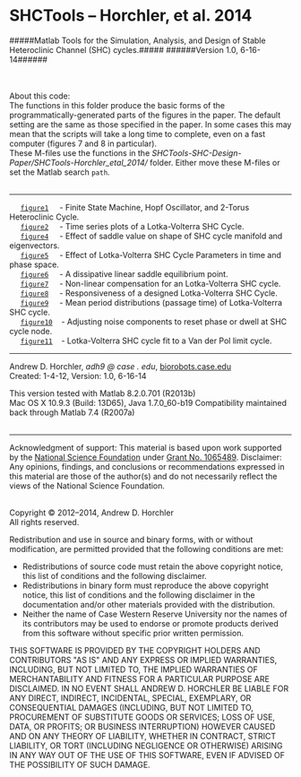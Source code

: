 SHCTools &ndash; Horchler, et al. 2014
========
#####Matlab Tools for the Simulation, Analysis, and Design of Stable Heteroclinic Channel (SHC) cycles.#####
######Version 1.0, 6-16-14######

&nbsp;  
&nbsp;  
About this code:  
The functions in this folder produce the basic forms of the programmatically-generated parts of the figures in the paper. The default setting are the same as those specified in the paper. In some cases this may mean that the scripts will take a long time to complete, even on a fast computer (figures 7 and 8 in particular).
&nbsp;  
These M-files use the functions in the *SHCTools-SHC-Design-Paper/SHCTools-Horchler_etal_2014/* folder. Either move these M-files or set the Matlab search ```path```.  
&nbsp;  

--------

&nbsp;&nbsp;&nbsp;&nbsp;&nbsp;[```figure1```](https://github.com/horchler/SHCTools/blob/SHC-Design-Paper/Figures-Horchler_etal_2014/figure1.m)&nbsp;&nbsp;&nbsp;&nbsp;&nbsp;- Finite State Machine, Hopf Oscillator, and 2-Torus Heteroclinic Cycle.  
&nbsp;&nbsp;&nbsp;&nbsp;&nbsp;[```figure2```](https://github.com/horchler/SHCTools/blob/SHC-Design-Paper/Figures-Horchler_etal_2014/figure2.m)&nbsp;&nbsp;&nbsp;&nbsp;&nbsp;- Time series plots of a Lotka-Volterra SHC Cycle.  
&nbsp;&nbsp;&nbsp;&nbsp;&nbsp;[```figure4```](https://github.com/horchler/SHCTools/blob/SHC-Design-Paper/Figures-Horchler_etal_2014/figure4.m)&nbsp;&nbsp;&nbsp;&nbsp;&nbsp;- Effect of saddle value on shape of SHC cycle manifold and eigenvectors.  
&nbsp;&nbsp;&nbsp;&nbsp;&nbsp;[```figure5```](https://github.com/horchler/SHCTools/blob/SHC-Design-Paper/Figures-Horchler_etal_2014/figure5.m)&nbsp;&nbsp;&nbsp;&nbsp;&nbsp;- Effect of Lotka-Volterra SHC Cycle Parameters in time and phase space.  
&nbsp;&nbsp;&nbsp;&nbsp;&nbsp;[```figure6```](https://github.com/horchler/SHCTools/blob/SHC-Design-Paper/Figures-Horchler_etal_2014/figure6.m)&nbsp;&nbsp;&nbsp;&nbsp;&nbsp;- A dissipative linear saddle equilibrium point.  
&nbsp;&nbsp;&nbsp;&nbsp;&nbsp;[```figure7```](https://github.com/horchler/SHCTools/blob/SHC-Design-Paper/Figures-Horchler_etal_2014/figure7.m)&nbsp;&nbsp;&nbsp;&nbsp;&nbsp;- Non-linear compensation for an Lotka-Volterra SHC cycle.  
&nbsp;&nbsp;&nbsp;&nbsp;&nbsp;[```figure8```](https://github.com/horchler/SHCTools/blob/SHC-Design-Paper/Figures-Horchler_etal_2014/figure8.m)&nbsp;&nbsp;&nbsp;&nbsp;&nbsp;- Responsiveness of a designed Lotka-Volterra SHC Cycle.  
&nbsp;&nbsp;&nbsp;&nbsp;&nbsp;[```figure9```](https://github.com/horchler/SHCTools/blob/SHC-Design-Paper/Figures-Horchler_etal_2014/figure9.m)&nbsp;&nbsp;&nbsp;&nbsp;&nbsp;- Mean period distributions (passage time) of Lotka-Volterra SHC cycle.  
&nbsp;&nbsp;&nbsp;&nbsp;&nbsp;[```figure10```](https://github.com/horchler/SHCTools/blob/SHC-Design-Paper/Figures-Horchler_etal_2014/figure10.m)&nbsp;&nbsp;&nbsp;&nbsp;- Adjusting noise components to reset phase or dwell at SHC cycle node.  
&nbsp;&nbsp;&nbsp;&nbsp;&nbsp;[```figure11```](https://github.com/horchler/SHCTools/blob/SHC-Design-Paper/Figures-Horchler_etal_2014/figure11.m)&nbsp;&nbsp;&nbsp;&nbsp;- Lotka-Volterra SHC cycle fit to a Van der Pol limit cycle.  

--------

Andrew D. Horchler, *adh9 @ case . edu*, [biorobots.case.edu](http://biorobots.case.edu/)  
Created: 1-4-12, Version: 1.0, 6-16-14  

This version tested with Matlab 8.2.0.701 (R2013b)  
Mac OS X 10.9.3 (Build: 13D65), Java 1.7.0_60-b19 
Compatibility maintained back through Matlab 7.4 (R2007a)  
&nbsp;  

--------

Acknowledgment of support: This material is based upon work supported by the [National Science Foundation](http://www.nsf.gov/) under [Grant No.&nbsp;1065489](http://www.nsf.gov/awardsearch/showAward.do?AwardNumber=1065489). Disclaimer: Any opinions, findings, and conclusions or recommendations expressed in this material are those of the author(s) and do not necessarily reflect the views of the National Science Foundation.  
&nbsp;  

Copyright &copy; 2012&ndash;2014, Andrew D. Horchler  
All rights reserved.  

Redistribution and use in source and binary forms, with or without modification, are permitted provided that the following conditions are met:
 * Redistributions of source code must retain the above copyright notice, this list of conditions and the following disclaimer.
 * Redistributions in binary form must reproduce the above copyright notice, this list of conditions and the following disclaimer in the documentation and/or other materials provided with the distribution.
 * Neither the name of Case Western Reserve University nor the names of its contributors may be used to endorse or promote products derived from this software without specific prior written permission.

THIS SOFTWARE IS PROVIDED BY THE COPYRIGHT HOLDERS AND CONTRIBUTORS "AS IS" AND ANY EXPRESS OR IMPLIED WARRANTIES, INCLUDING, BUT NOT LIMITED TO, THE IMPLIED WARRANTIES OF MERCHANTABILITY AND FITNESS FOR A PARTICULAR PURPOSE ARE DISCLAIMED. IN NO EVENT SHALL ANDREW D. HORCHLER BE LIABLE FOR ANY DIRECT, INDIRECT, INCIDENTAL, SPECIAL, EXEMPLARY, OR CONSEQUENTIAL DAMAGES (INCLUDING, BUT NOT LIMITED TO, PROCUREMENT OF SUBSTITUTE GOODS OR SERVICES; LOSS OF USE, DATA, OR PROFITS; OR BUSINESS INTERRUPTION) HOWEVER CAUSED AND ON ANY THEORY OF LIABILITY, WHETHER IN CONTRACT, STRICT LIABILITY, OR TORT (INCLUDING NEGLIGENCE OR OTHERWISE) ARISING IN ANY WAY OUT OF THE USE OF THIS SOFTWARE, EVEN IF ADVISED OF THE POSSIBILITY OF SUCH DAMAGE.